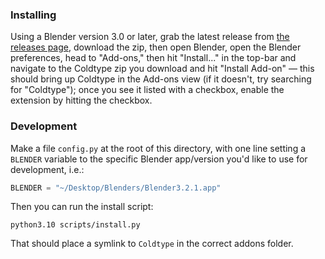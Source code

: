 ### Installing

Using a Blender version 3.0 or later, grab the latest release from [the releases page](https://github.com/coldtype/coldtype-blender/releases), download the zip, then open Blender, open the Blender preferences, head to "Add-ons," then hit "Install..." in the top-bar and navigate to the Coldtype zip you download and hit "Install Add-on" — this should bring up Coldtype in the Add-ons view (if it doesn't, try searching for "Coldtype"); once you see it listed with a checkbox, enable the extension by hitting the checkbox.

### Development

Make a file `config.py` at the root of this directory, with one line setting a `BLENDER` variable to the specific Blender app/version you'd like to use for development, i.e.:

```python
BLENDER = "~/Desktop/Blenders/Blender3.2.1.app"
```

Then you can run the install script:

`python3.10 scripts/install.py`

That should place a symlink to `Coldtype` in the correct addons folder.